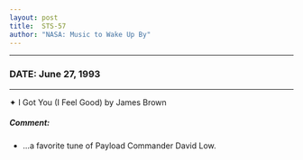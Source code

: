 ```yaml
---
layout: post
title:  STS-57
author: "NASA: Music to Wake Up By"
---
```


----
### DATE: June 27, 1993
----
✦ I Got You (I Feel Good) by James Brown

##### Comment:
* ...a favorite tune of Payload Commander David Low.
